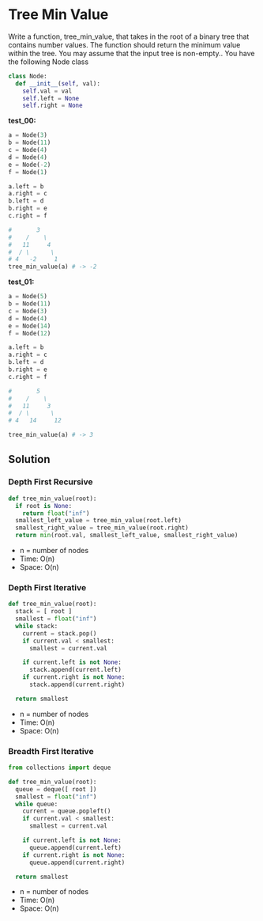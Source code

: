 ﻿# Tree Min Value
Write a function, tree_min_value, that takes in the root of a binary tree that contains number values. The function should return the minimum value within the tree.
You may assume that the input tree is non-empty.. You have the following Node class
```python
class Node:
  def __init__(self, val):
    self.val = val
    self.left = None
    self.right = None
```

**test_00:**
```python
a = Node(3)
b = Node(11)
c = Node(4)
d = Node(4)
e = Node(-2)
f = Node(1)

a.left = b
a.right = c
b.left = d
b.right = e
c.right = f

#       3
#    /    \
#   11     4
#  / \      \
# 4   -2     1
tree_min_value(a) # -> -2
```

**test_01:**
```python
a = Node(5)
b = Node(11)
c = Node(3)
d = Node(4)
e = Node(14)
f = Node(12)

a.left = b
a.right = c
b.left = d
b.right = e
c.right = f

#       5
#    /    \
#   11     3
#  / \      \
# 4   14     12

tree_min_value(a) # -> 3
```
## Solution

### Depth First Recursive
```python
def tree_min_value(root):
  if root is None:
    return float("inf")
  smallest_left_value = tree_min_value(root.left)
  smallest_right_value = tree_min_value(root.right)
  return min(root.val, smallest_left_value, smallest_right_value)
```
- n = number of nodes
- Time: O(n)
- Space: O(n)

### Depth First Iterative
```python
def tree_min_value(root):
  stack = [ root ]
  smallest = float("inf")
  while stack:
    current = stack.pop()
    if current.val < smallest:
      smallest = current.val

    if current.left is not None:
      stack.append(current.left)
    if current.right is not None:
      stack.append(current.right)

  return smallest
```
- n = number of nodes
- Time: O(n)
- Space: O(n)

### Breadth First Iterative
```python
from collections import deque

def tree_min_value(root):
  queue = deque([ root ])
  smallest = float("inf")
  while queue:
    current = queue.popleft()
    if current.val < smallest:
      smallest = current.val

    if current.left is not None:
      queue.append(current.left)
    if current.right is not None:
      queue.append(current.right)

  return smallest
```
- n = number of nodes
- Time: O(n)
- Space: O(n)

